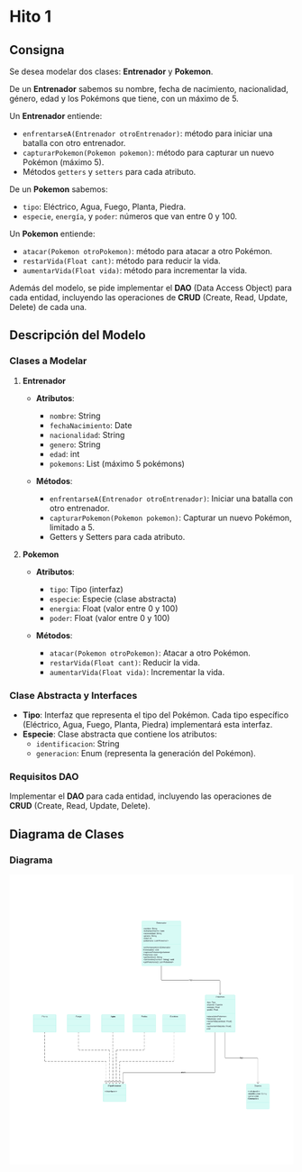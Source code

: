 # Hito 1

## Consigna
Se desea modelar dos clases: **Entrenador** y **Pokemon**.

De un **Entrenador** sabemos su nombre, fecha de nacimiento, nacionalidad, género, edad y los Pokémons que tiene, con un máximo de 5.

Un **Entrenador** entiende:
- `enfrentarseA(Entrenador otroEntrenador)`: método para iniciar una batalla con otro entrenador.
- `capturarPokemon(Pokemon pokemon)`: método para capturar un nuevo Pokémon (máximo 5).
- Métodos `getters` y `setters` para cada atributo.

De un **Pokemon** sabemos:
- `tipo`: Eléctrico, Agua, Fuego, Planta, Piedra.
- `especie`, `energía`, y `poder`: números que van entre 0 y 100.

Un **Pokemon** entiende:
- `atacar(Pokemon otroPokemon)`: método para atacar a otro Pokémon.
- `restarVida(Float cant)`: método para reducir la vida.
- `aumentarVida(Float vida)`: método para incrementar la vida.

Además del modelo, se pide implementar el **DAO** (Data Access Object) para cada entidad, incluyendo las operaciones de **CRUD** (Create, Read, Update, Delete) de cada una.

## Descripción del Modelo

### Clases a Modelar
1. **Entrenador**
    - **Atributos**:
        - `nombre`: String
        - `fechaNacimiento`: Date
        - `nacionalidad`: String
        - `genero`: String
        - `edad`: int
        - `pokemons`: List<Pokemon> (máximo 5 pokémons)

    - **Métodos**:
        - `enfrentarseA(Entrenador otroEntrenador)`: Iniciar una batalla con otro entrenador.
        - `capturarPokemon(Pokemon pokemon)`: Capturar un nuevo Pokémon, limitado a 5.
        - Getters y Setters para cada atributo.

2. **Pokemon**
    - **Atributos**:
        - `tipo`: Tipo (interfaz)
        - `especie`: Especie (clase abstracta)
        - `energia`: Float (valor entre 0 y 100)
        - `poder`: Float (valor entre 0 y 100)

    - **Métodos**:
        - `atacar(Pokemon otroPokemon)`: Atacar a otro Pokémon.
        - `restarVida(Float cant)`: Reducir la vida.
        - `aumentarVida(Float vida)`: Incrementar la vida.

### Clase Abstracta y Interfaces
- **Tipo**: Interfaz que representa el tipo del Pokémon. Cada tipo específico (Eléctrico, Agua, Fuego, Planta, Piedra) implementará esta interfaz.
- **Especie**: Clase abstracta que contiene los atributos:
    - `identificacion`: String
    - `generacion`: Enum (representa la generación del Pokémon).

### Requisitos DAO
Implementar el **DAO** para cada entidad, incluyendo las operaciones de **CRUD** (Create, Read, Update, Delete).

## Diagrama de Clases

### Diagrama
![Diagrama de Clases](UML-PokemonCRUD-hito1.png)